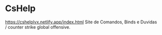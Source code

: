 # CsHelp
https://cshelplvx.netlify.app/index.html
Site de Comandos, Binds e Duvidas / counter strike global offensive.
